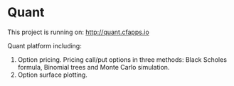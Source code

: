 # Quant
This project is running on: http://quant.cfapps.io

Quant platform including:
1. Option pricing. Pricing call/put options in three methods: Black Scholes formula, Binomial trees and Monte Carlo simulation.
2. Option surface plotting.
